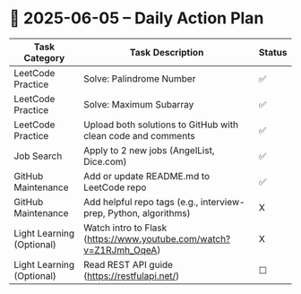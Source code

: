 # 📌 2025-06-05 – Daily Action Plan

| Task Category | Task Description | Status |
|---------------|------------------|--------|
| LeetCode Practice | Solve: Palindrome Number | ✅ |
| LeetCode Practice | Solve: Maximum Subarray | ✅ |
| LeetCode Practice | Upload both solutions to GitHub with clean code and comments | ✅ |
| Job Search | Apply to 2 new jobs (AngelList, Dice.com) | ✅ |
| GitHub Maintenance | Add or update README.md to LeetCode repo | ✅ |
| GitHub Maintenance | Add helpful repo tags (e.g., interview-prep, Python, algorithms) | X |
| Light Learning (Optional) | Watch intro to Flask (https://www.youtube.com/watch?v=Z1RJmh_OqeA) | X |
| Light Learning (Optional) | Read REST API guide (https://restfulapi.net/) | ☐ |
